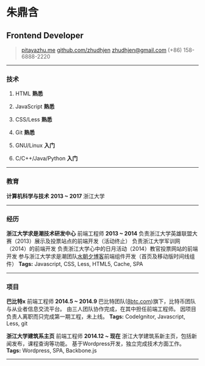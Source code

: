 # 朱鼎含

## Frontend Developer

> [pitayazhu.me](http://pitayazhu.me)
> [github.com/zhudhjen](http://github.com/zhudhjen)
> [zhudhjen@gmail.com](mailto:zhudhjen@gmail.com)
> (+86) 158-6888-2220

------

### 技术

1. HTML __熟悉__

1. JavaScript __熟悉__

1. CSS/Less __熟悉__

1. Git __熟悉__

1. GNU/Linux __入门__

1. C/C++/Java/Python __入门__

------

### 教育

**计算机科学与技术** __2013 ~ 2017__
    浙江大学

------

### 经历

**浙江大学求是潮技术研发中心** 前端工程师 __2013 ~ 2014__
    负责浙江大学英雄联盟大赛（2013）展示及投票站点的前端开发（活动终止）
    负责浙江大学军训网（2014）的前端开发
    负责浙江大学心中的日月活动（2014）教官投票网站的前端开发
    参与浙江大学求是潮团队[水朝夕博客](http://tide.myqsc.com/)前端组件开发（首页及移动版时间线组件）
    **Tags:** Javascript, CSS, Less, HTML5, Cache, SPA

------

### 项目

**巴比特x** 前端工程师 __2014.5 ~ 2014.9__
    巴比特团队([8btc.com](http://www.8btc.com))旗下，比特币团队与从业者信息交流平台。
    由三人团队协作完成，在其中担任前端工程师。
    因项目负责人离职而只完成第一期工程，未上线。
    **Tags:** CodeIgnitor, Javascript, Less, git

**浙江大学建筑系主页** 前端工程师 __2014.12 ~ 现在__
    浙江大学建筑系新主页，包括新闻发布，课程查询等功能。
    基于Wordpress开发，独立完成技术方面工作。
    **Tags:** Wordpress, SPA, Backbone.js

------
